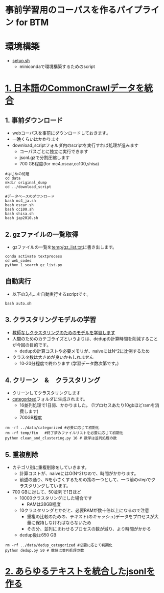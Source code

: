 # 事前学習用のコーパスを作るパイプライン for BTM

# 環境構築
- [setup.sh](./setup.sh)
    - minicondaで環境構築するためのscript

# [1. 日本語のCommonCrawlデータを統合](./web_codes/)
## 1. 事前ダウンロード
- webコーパスを事前にダウンロードしておきます｡
 - 一晩くらいはかかります
- download_scriptフォルダ内のscriptを実行すれば処理が進みます
    - コーパスごとに独立に実行できます
    - jsonl.gzで分割圧縮します
    - 700 GB程度(for mc4,oscar,cc100,shisa)
~~~
#はじめの処理
cd data
mkdir original_dump
cd ../download_script

#データベースのダウンロード 
bash mc4_ja.sh
bash oscar.sh
bash cc100.sh
bash shisa.sh
bash jap2010.sh
~~~


## 2. gzファイルの一覧取得
- gzファイルの一覧を[temp/gz_list.txt](./codes/temp/gz_list.txt)に書き出します。
~~~
conda activate textprocess
cd web_codes
python 1_search_gz_list.py

~~~

## 自動実行
- 以下の3,4,...を自動実行するscriptです｡
~~~
bash auto.sh
~~~

## 3. クラスタリングモデルの学習
- [教師なしクラスタリングのためのモデルを学習します](./codes/train_classifier.ipynb)
- 人間のためのカテゴライズというよりは、dedupの計算時間を削減することが今回の目的です｡
    - dedupの計算コストや必要メモリが、naiveにはN^2に比例するため
- クラスタ数は大きめが良いかもしれません
    - 10-20分程度で終わります (学習データ数次第です。)

## 4. クリーン　&　クラスタリング
- クリーンしてクラスタリングします
- [categorized](./data/categorized)フォルダに生成されます。
    - 16並列処理で1日弱、かかりました。 (1プロセスあたり10gbほどramを消費します)
    - 700GB程度


~~~
rm -rf ../data/categorized #必要に応じて初期化
rm -rf temp/fin   #終了済みファイルリストを必要に応じて初期化
python clean_and_clustering.py 16 # 数学は並列処理の数
~~~

## 5. 重複削除
- カテゴリ別に重複削除をしていきます。
    - 計算コストが、naiveにはO(N^2)なので、時間がかかります。
    - 前述の通り、Nを小さくするための策の一つとして、一つ前のstepでクラスタリングしています。
- 700 GBに対して、50並列で1日ほど
    - 10000クラスタリングにした場合です
        - RAMは28GB程度
    - 10クラスタリングとかだと、必要RAMが数十倍以上になるので注意
        - 重複の比較のための、テキスト(のキャッシュ)データをプロセスが大量に保持しなければならないため
        - その分、並列にまわせるプロセスの数が減り、より時間がかかる
    - dedup後は650 GB
~~~
rm -rf ../data/dedup_categorized #必要に応じて初期化
python dedup.py 50 # 数値は並列処理の数
~~~


# [2. あらゆるテキストを統合したjsonlを作る](./integrate_texts/)